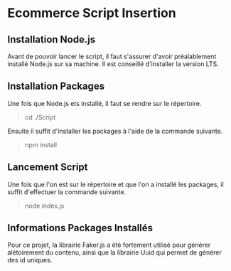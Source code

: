 # Ecommerce Script Insertion

## Installation Node.js
Avant de pouvoir lancer le script, il faut s'assurer d'avoir préalablement installé Node.js sur sa machine. Il est conseillé d'installer la version LTS.

## Installation Packages
Une fois que Node.js ets installé, il faut se rendre sur le répertoire.

> cd ./Script

Ensuite il suffit d'installer les packages à l'aide de la commande suivante.

> npm install

## Lancement Script
Une fois que l'on est sur le répertoire et que l'on a installé les packages, il suffit d'effectuer la commande suivante.

> node index.js

## Informations Packages Installés
Pour ce projet, la librairie Faker.js a été fortement utilisé pour générer alétoirement du contenu, ainsi que la librairie Uuid qui permet de générer des id uniques.